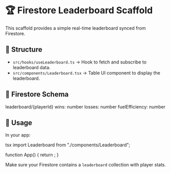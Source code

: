 # 🏆 Firestore Leaderboard Scaffold

This scaffold provides a simple real-time leaderboard synced from Firestore.

## 📂 Structure

- `src/hooks/useLeaderboard.ts` → Hook to fetch and subscribe to leaderboard data.
- `src/components/Leaderboard.tsx` → Table UI component to display the leaderboard.

## 📖 Firestore Schema

leaderboard/{playerId}
  wins: number
  losses: number
  fuelEfficiency: number

## 🚀 Usage

In your app:

tsx
import Leaderboard from "./components/Leaderboard";

function App() {
  return <Leaderboard />;
}


Make sure your Firestore contains a `leaderboard` collection with player stats.

